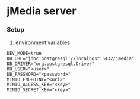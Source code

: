 # jMedia server

### Setup

1) environment variables
```dotenv
DEV_MODE=true
DB_URL="jdbc:postgresql://localhost:5432/jmedia"
DB_DRIVER="org.postgresql.Driver"
DB_USER="<user>"
DB_PASSWORD="<password>"
MINIO_ENDPOINT="<url>"
MINIO_ACCESS_KEY="<key>"
MINIO_SECRET_KEY="<key>"
```